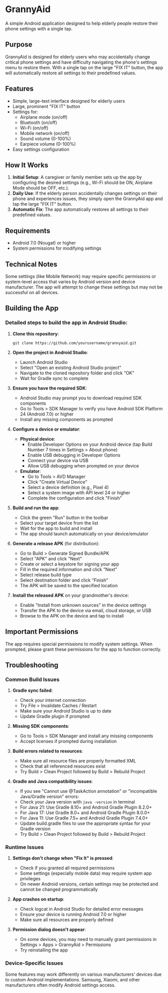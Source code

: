 # GrannyAid

A simple Android application designed to help elderly people restore their phone settings with a single tap.

## Purpose

GrannyAid is designed for elderly users who may accidentally change critical phone settings and have difficulty navigating the phone's settings menu to restore them. With a single tap on the large "FIX IT" button, the app will automatically restore all settings to their predefined values.

## Features

- Simple, large-text interface designed for elderly users
- Large, prominent "FIX IT" button
- Settings for:
  - Airplane mode (on/off)
  - Bluetooth (on/off)
  - Wi-Fi (on/off)
  - Mobile network (on/off)
  - Sound volume (0-100%)
  - Earpiece volume (0-100%)
- Easy settings configuration

## How It Works

1. **Initial Setup**: A caregiver or family member sets up the app by configuring the desired settings (e.g., Wi-Fi should be ON, Airplane Mode should be OFF, etc.).
2. **Daily Use**: If the elderly person accidentally changes settings on their phone and experiences issues, they simply open the GrannyAid app and tap the large "FIX IT" button.
3. **Automatic Fix**: The app automatically restores all settings to their predefined values.

## Requirements

- Android 7.0 (Nougat) or higher
- System permissions for modifying settings

## Technical Notes

Some settings (like Mobile Network) may require specific permissions or system-level access that varies by Android version and device manufacturer. The app will attempt to change these settings but may not be successful on all devices.

## Building the App

### Detailed steps to build the app in Android Studio:

1. **Clone this repository**:
   ```
   git clone https://github.com/yourusername/grannyaid.git
   ```

2. **Open the project in Android Studio**:
   - Launch Android Studio
   - Select "Open an existing Android Studio project"
   - Navigate to the cloned repository folder and click "OK"
   - Wait for Gradle sync to complete

3. **Ensure you have the required SDK**:
   - Android Studio may prompt you to download required SDK components
   - Go to Tools > SDK Manager to verify you have Android SDK Platform 24 (Android 7.0) or higher
   - Install any missing components as prompted

4. **Configure a device or emulator**:
   - **Physical device**:
     - Enable Developer Options on your Android device (tap Build Number 7 times in Settings > About phone)
     - Enable USB debugging in Developer Options
     - Connect your device via USB
     - Allow USB debugging when prompted on your device
   - **Emulator**:
     - Go to Tools > AVD Manager
     - Click "Create Virtual Device"
     - Select a device definition (e.g., Pixel 4)
     - Select a system image with API level 24 or higher
     - Complete the configuration and click "Finish"

5. **Build and run the app**:
   - Click the green "Run" button in the toolbar
   - Select your target device from the list
   - Wait for the app to build and install
   - The app should launch automatically on your device/emulator

6. **Generate a release APK** (for distribution):
   - Go to Build > Generate Signed Bundle/APK
   - Select "APK" and click "Next"
   - Create or select a keystore for signing your app
   - Fill in the required information and click "Next"
   - Select release build type
   - Select destination folder and click "Finish"
   - The APK will be saved to the specified location

7. **Install the released APK** on your grandmother's device:
   - Enable "Install from unknown sources" in the device settings
   - Transfer the APK to the device via email, cloud storage, or USB
   - Browse to the APK on the device and tap to install

## Important Permissions

The app requires special permissions to modify system settings. When prompted, please grant these permissions for the app to function correctly.

## Troubleshooting

### Common Build Issues

1. **Gradle sync failed**:
   - Check your internet connection
   - Try File > Invalidate Caches / Restart
   - Make sure your Android Studio is up to date
   - Update Gradle plugin if prompted

2. **Missing SDK components**:
   - Go to Tools > SDK Manager and install any missing components
   - Accept licenses if prompted during installation

3. **Build errors related to resources**:
   - Make sure all resource files are properly formatted XML
   - Check that all referenced resources exist
   - Try Build > Clean Project followed by Build > Rebuild Project

4. **Gradle and Java compatibility issues**:
   - If you see "Cannot use @TaskAction annotation" or "incompatible Java/Gradle version" errors:
   - Check your Java version with `java -version` in terminal
   - For Java 21: Use Gradle 8.10+ and Android Gradle Plugin 8.2.0+
   - For Java 17: Use Gradle 8.0+ and Android Gradle Plugin 8.0.0+
   - For Java 11: Use Gradle 7.5+ and Android Gradle Plugin 7.4.0+
   - Update build.gradle files to use the appropriate syntax for your Gradle version
   - Try Build > Clean Project followed by Build > Rebuild Project

### Runtime Issues

1. **Settings don't change when "Fix It" is pressed**:
   - Check if you granted all required permissions
   - Some settings (especially mobile data) may require system app privileges
   - On newer Android versions, certain settings may be protected and cannot be changed programmatically

2. **App crashes on startup**:
   - Check logcat in Android Studio for detailed error messages
   - Ensure your device is running Android 7.0 or higher
   - Make sure all resources are properly defined

3. **Permission dialog doesn't appear**:
   - On some devices, you may need to manually grant permissions in Settings > Apps > GrannyAid > Permissions
   - Try reinstalling the app

### Device-Specific Issues

Some features may work differently on various manufacturers' devices due to custom Android implementations. Samsung, Xiaomi, and other manufacturers often modify Android settings access.